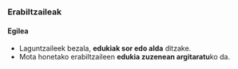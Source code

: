 ### Erabiltzaileak
#### Egilea

- Laguntzaileek bezala, **edukiak sor edo alda** ditzake.
- Mota honetako erabiltzaileen **edukia zuzenean argitaratu**ko da.
